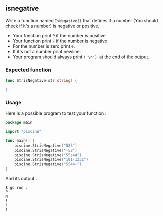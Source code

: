 ## isnegative

Write a function named `IsNegative()` that defines if a number (You should check if it's a number) is negative or positive.
- Your function print `P` if the number is positive
-  Your function print `F` if the number is negative
-  For the number is zero print `0`.
-  If it's not a number print newline.
-  Your program should always print `('\n') `at the end of the output.

### Expected function
```go
func StrisNegative(str string) {

}
```

### Usage

Here is a possible program to test your function :

```go
package main

import "piscine"

func main() {
	piscine.StrisNegative("585")
	piscine.StrisNegative("-58")
	piscine.StrisNegative("55s44")
	piscine.StrisNegative("101-1331")
	piscine.StrisNegative("5544-")
}
```

And its output :

```console
$ go run .
P
N
!
!
!
```

